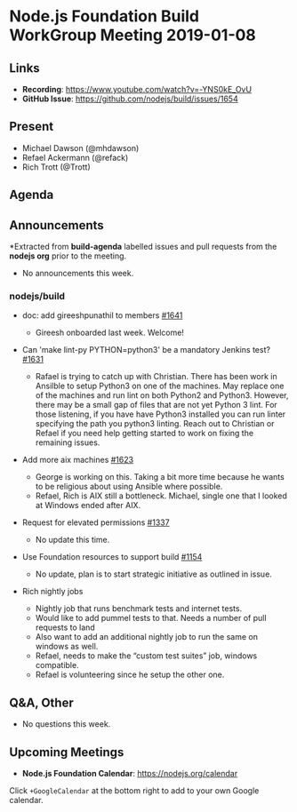 # Node.js Foundation Build WorkGroup Meeting 2019-01-08

## Links

* **Recording**:  https://www.youtube.com/watch?v=-YNS0kE_OvU
* **GitHub Issue**: https://github.com/nodejs/build/issues/1654

## Present

* Michael Dawson (@mhdawson)
* Refael Ackermann (@refack)
* Rich Trott (@Trott)


## Agenda

## Announcements

*Extracted from **build-agenda** labelled issues and pull requests from the **nodejs org** prior to the meeting.

* No announcements this week.

### nodejs/build

* doc: add gireeshpunathil to members [#1641](https://github.com/nodejs/build/pull/1641)
  * Gireesh onboarded last week. Welcome!
* Can 'make lint-py PYTHON=python3' be a mandatory Jenkins test? [#1631](https://github.com/nodejs/build/issues/1631)
  * Rafael is trying to catch up with Christian. There has been work in Ansilble to setup
    Python3 on one of the machines.  May replace one of the machines and run lint on
    both Python2 and Python3. However, there may be a small gap of files that are not
    yet Python 3 lint. For those listening, if you have have Python3 installed you can
    run linter specifying the path you python3 linting. Reach out to Christian or Refael if
    you need help getting started to work on fixing the remaining issues.
* Add more aix machines [#1623](https://github.com/nodejs/build/issues/1623)
  * George is working on this. Taking a bit more time because he wants to be religious about
     using Ansible where possible.
  * Refael, Rich is AIX still a bottleneck. Michael, single one that I looked at Windows ended
    after AIX.
* Request for elevated permissions [#1337](https://github.com/nodejs/build/issues/1337)
  * No update this time.
* Use Foundation resources to support build [#1154](https://github.com/nodejs/build/issues/1154)
  * No update, plan is to start strategic initiative as outlined in issue.

* Rich nightly jobs
  * Nightly job that runs benchmark tests and internet tests.
  * Would like to add pummel tests to that. Needs a number of pull requests to land
  * Also want to add an additional nightly job to run the same on windows as well.
  * Refael, needs to make the “custom test suites” job, windows compatible.
  * Refael is volunteering since he setup the other one.

## Q&A, Other

* No questions this week.

## Upcoming Meetings

* **Node.js Foundation Calendar**: https://nodejs.org/calendar

Click `+GoogleCalendar` at the bottom right to add to your own Google calendar.

